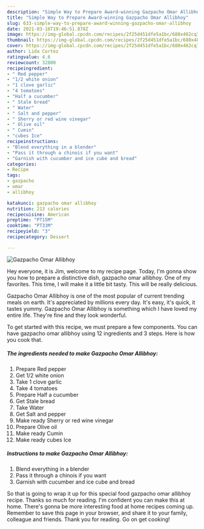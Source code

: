 ```yaml
---
description: "Simple Way to Prepare Award-winning Gazpacho Omar Allibhoy"
title: "Simple Way to Prepare Award-winning Gazpacho Omar Allibhoy"
slug: 633-simple-way-to-prepare-award-winning-gazpacho-omar-allibhoy
date: 2021-03-16T19:46:51.878Z
image: https://img-global.cpcdn.com/recipes/2f25d451dfe5a1bc/680x482cq70/gazpacho-omar-allibhoy-recipe-main-photo.jpg
thumbnail: https://img-global.cpcdn.com/recipes/2f25d451dfe5a1bc/680x482cq70/gazpacho-omar-allibhoy-recipe-main-photo.jpg
cover: https://img-global.cpcdn.com/recipes/2f25d451dfe5a1bc/680x482cq70/gazpacho-omar-allibhoy-recipe-main-photo.jpg
author: Lida Cortez
ratingvalue: 4.6
reviewcount: 32800
recipeingredient:
- " Red pepper"
- "1/2 white onion"
- "1 clove garlic"
- "4 tomatoes"
- "Half a cucumber"
- " Stale bread"
- " Water"
- " Salt and pepper"
- " Sherry or red wine vinegar"
- " Olive oil"
- " Cumin"
- "cubes Ice"
recipeinstructions:
- "Blend everything in a blender"
- "Pass it through a chinois if you want"
- "Garnish with cucumber and ice cube and bread"
categories:
- Recipe
tags:
- gazpacho
- omar
- allibhoy

katakunci: gazpacho omar allibhoy 
nutrition: 213 calories
recipecuisine: American
preptime: "PT15M"
cooktime: "PT33M"
recipeyield: "3"
recipecategory: Dessert

---
```



![Gazpacho Omar Allibhoy](https://img-global.cpcdn.com/recipes/2f25d451dfe5a1bc/680x482cq70/gazpacho-omar-allibhoy-recipe-main-photo.jpg)

Hey everyone, it is Jim, welcome to my recipe page. Today, I'm gonna show you how to prepare a distinctive dish, gazpacho omar allibhoy. One of my favorites. This time, I will make it a little bit tasty. This will be really delicious.



Gazpacho Omar Allibhoy is one of the most popular of current trending meals on earth. It's appreciated by millions every day. It's easy, it's quick, it tastes yummy. Gazpacho Omar Allibhoy is something which I have loved my entire life. They're fine and they look wonderful.


To get started with this recipe, we must prepare a few components. You can have gazpacho omar allibhoy using 12 ingredients and 3 steps. Here is how you cook that.

<!--inarticleads1-->

##### The ingredients needed to make Gazpacho Omar Allibhoy:

1. Prepare  Red pepper
1. Get 1/2 white onion
1. Take 1 clove garlic
1. Take 4 tomatoes
1. Prepare Half a cucumber
1. Get  Stale bread
1. Take  Water
1. Get  Salt and pepper
1. Make ready  Sherry or red wine vinegar
1. Prepare  Olive oil
1. Make ready  Cumin
1. Make ready cubes Ice




<!--inarticleads2-->

##### Instructions to make Gazpacho Omar Allibhoy:

1. Blend everything in a blender
1. Pass it through a chinois if you want
1. Garnish with cucumber and ice cube and bread




So that is going to wrap it up for this special food gazpacho omar allibhoy recipe. Thanks so much for reading. I'm confident you can make this at home. There's gonna be more interesting food at home recipes coming up. Remember to save this page in your browser, and share it to your family, colleague and friends. Thank you for reading. Go on get cooking!
